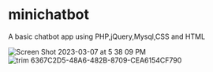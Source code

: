 # minichatbot
A basic chatbot app using PHP,jQuery,Mysql,CSS and HTML


![Screen Shot 2023-03-07 at 5 38 09 PM](https://user-images.githubusercontent.com/87797429/223596956-7a95440e-f365-4cd5-b74e-cfa7988031f8.png)
![trim 6367C2D5-48A6-482B-8709-CEA6154CF790](https://user-images.githubusercontent.com/87797429/223594838-530857d2-9cb3-4e33-8640-3582a7ea57f6.GIF)


